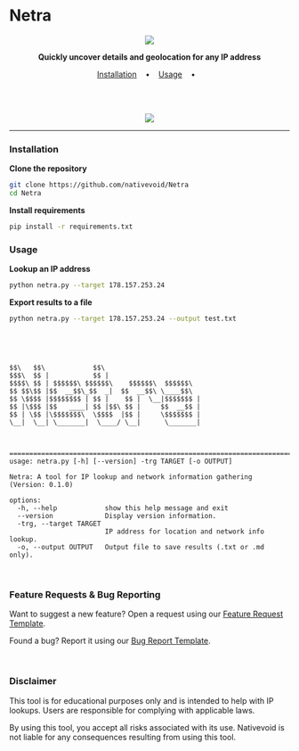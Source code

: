 # Netra

<p align="center">
  <img src="/docs/images/netra-logo.png">
</p>

<p align="center">
  <b>Quickly uncover details and geolocation for any IP address</b>
</p>

<p align="center">
  <a href="#installation">Installation</a>
  &nbsp;&nbsp;&nbsp;•&nbsp;&nbsp;&nbsp;
  <a href="#usage">Usage</a>
  &nbsp;&nbsp;&nbsp;•&nbsp;&nbsp;&nbsp;
</p>

<br><br>


<p align="center">
  <img src="/docs/images/demo.png">


---

### Installation

**Clone the repository**

```bash
git clone https://github.com/nativevoid/Netra
cd Netra
```

**Install requirements**

```bash
pip install -r requirements.txt
```

### Usage

**Lookup an IP address**

```bash
python netra.py --target 178.157.253.24
```

**Export results to a file**

```bash
python netra.py --target 178.157.253.24 --output test.txt
```

&nbsp;
```console


$$\   $$\            $$\
$$$\  $$ |           $$ |
$$$$\ $$ | $$$$$$\ $$$$$$\    $$$$$$\  $$$$$$\
$$ $$\$$ |$$  __$$\_$$  _|  $$  __$$\ \____$$\
$$ \$$$$ |$$$$$$$$ | $$ |    $$ |  \__|$$$$$$$ |
$$ |\$$$ |$$   ____| $$ |$$\ $$ |     $$  __$$ |
$$ | \$$ |\$$$$$$$\  \$$$$  |$$ |     \$$$$$$$ |
\__|  \__| \_______|  \____/ \__|      \_______|



===============================================================================================
usage: netra.py [-h] [--version] -trg TARGET [-o OUTPUT]

Netra: A tool for IP lookup and network information gathering (Version: 0.1.0)

options:
  -h, --help            show this help message and exit
  --version             Display version information.
  -trg, --target TARGET
                        IP address for location and network info lookup.
  -o, --output OUTPUT   Output file to save results (.txt or .md only).
```

<br>

### Feature Requests & Bug Reporting

Want to suggest a new feature? Open a request using our [Feature Request Template](../.github/ISSUE_TEMPLATE/feature-request.yaml).

Found a bug? Report it using our [Bug Report Template](../.github/ISSUE_TEMPLATE/bug-report.yaml).

<br>

### Disclaimer

This tool is for educational purposes only and is intended to help with IP lookups. Users are responsible for complying with applicable laws.

By using this tool, you accept all risks associated with its use. Nativevoid is not liable for any consequences resulting from using this tool.


